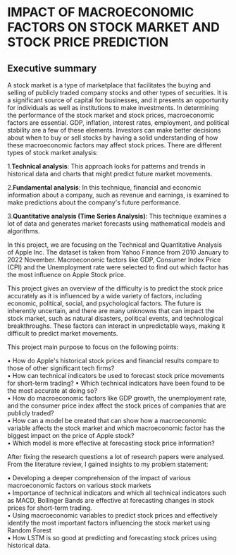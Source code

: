 # **IMPACT OF MACROECONOMIC FACTORS ON STOCK MARKET AND STOCK PRICE PREDICTION**

## **Executive summary**

A stock market is a type of marketplace that facilitates the buying and selling of publicly traded company stocks and other types of securities. It is a significant source of capital for businesses, and it presents an opportunity for individuals as well as institutions to make investments. In determining the performance of the stock market and stock prices, macroeconomic factors are essential. GDP, inflation, interest rates, employment, and political stability are a few of these elements. Investors can make better decisions about when to buy or sell stocks by having a solid understanding of how these macroeconomic factors may affect stock prices. There are different types of stock market analysis: 

1.**Technical analysis**: This approach looks for patterns and trends in historical data and charts that might predict future market movements.

2.**Fundamental analysis**: In this technique, financial and economic information about a company, such as revenue and earnings, is examined to make predictions about the company's future performance.
  
3.**Quantitative analysis (Time Series Analysis)**: This technique examines a lot of data and generates market forecasts using mathematical models and algorithms.
   
In this project, we are focusing on the Technical and Quantitative Analysis of Apple Inc. The dataset is taken from Yahoo Finance from 2010 January to 2022 November. Macroeconomic factors like GDP, Consumer Index Price (CPI) and the  Unemployment rate were selected to find out which factor has the most influence on Apple Stock price.

This project gives an overview of the difficulty is to predict the stock price accurately as it is influenced by a wide variety of factors, including economic, political, social, and psychological factors. The future is inherently uncertain, and there are many unknowns that can impact the stock market, such as natural disasters, political events, and technological breakthroughs. These factors can interact in unpredictable ways, making it difficult to predict market movements.

This project main purpose to focus on the following points:

•	 How do Apple's historical stock prices and financial results compare to those of other significant tech firms?<br>
•	How can technical indicators be used to forecast stock price movements for short-term trading? • Which technical indicators have been found to be the most accurate at doing so?<br>
•	 How do macroeconomic factors like GDP growth, the unemployment rate, and the consumer price index affect the stock prices of companies that are publicly traded?<br>
•	How can a model be created that can show how a macroeconomic variable affects the stock market and which macroeconomic factor has the biggest impact on the price of Apple stock?<br>
•	Which model is more effective at forecasting stock price information?<br>

After fixing the research questions a lot of research papers were analysed. From the literature review, I gained insights to my problem statement: <br>

•	Developing a deeper comprehension of the impact of various macroeconomic factors on various stock markets<br>
•	Importance of technical indicators and which all technical indicators such as MACD, Bollinger Bands are effective at forecasting changes in stock prices for short-term trading.<br>
•	Using macroeconomic variables to predict stock prices and effectively identify the most important factors influencing the stock market using Random Forest<br>
•	How LSTM is so good at predicting and forecasting stock prices using historical data.<br>
